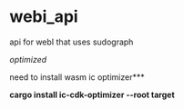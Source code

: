 # webi_api
api for webI that uses sudograph


*optimized*

need to install wasm ic optimizer*** 

<b>cargo install ic-cdk-optimizer --root target</b>
